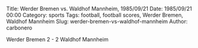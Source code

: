 Title: Werder Bremen vs. Waldhof Mannheim, 1985/09/21
Date: 1985/09/21 00:00
Category: sports
Tags: football, football scores, Werder Bremen, Waldhof Mannheim
Slug: werder-bremen-vs-waldhof-mannheim
Author: carbonero


Werder Bremen 2 - 2 Waldhof Mannheim
